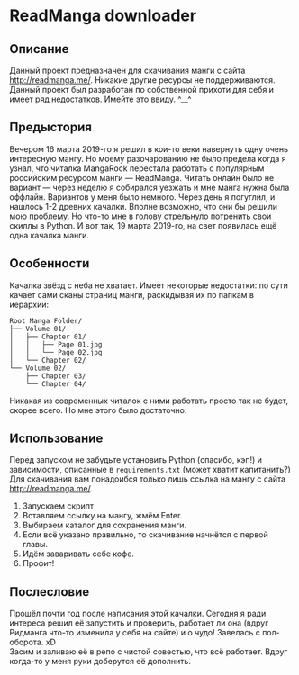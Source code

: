 # ReadManga downloader

## Описание
Данный проект предназначен для скачивания манги с сайта http://readmanga.me/. Никакие другие ресурсы не поддерживаются. Данный проект был разработан по собственной прихоти для себя и имеет ряд недостатков. Имейте это ввиду. ^__^

## Предыстория
Вечером 16 марта 2019-го я решил в кои-то веки навернуть одну очень интересную мангу. Но моему разочарованию не было предела когда я узнал, что читалка MangaRock перестала работать с популярным российским ресурсом манги — ReadManga. Читать онлайн было не вариант — через неделю я собирался уезжать и мне манга нужна была оффлайн. Вариантов у меня было немного. Через день я погуглил, и нашлось 1-2 древних качалки. Вполне возможно, что они бы решили мою проблему. Но что-то мне в голову стрельнуло потренить свои скиллы в Python. И вот так, 19 марта 2019-го, на свет появилась ещё одна качалка манги.

## Особенности
Качалка звёзд с неба не хватает. Имеет некоторые недостатки: по сути качает сами сканы страниц манги, раскидывая их по папкам в иерархии:
```
Root Manga Folder/
├── Volume 01/
│   ├── Chapter 01/
│   │   ├── Page 01.jpg
│   │   └── Page 02.jpg
│   └── Chapter 02/
└── Volume 02/
    ├── Chapter 03/
    └── Chapter 04/
```
Никакая из современных читалок с ними работать просто так не будет, скорее всего. Но мне этого было достаточно.

## Использование
Перед запуском не забудьте установить Python (спасибо, кэп!) и зависимости, описанные в `requirements.txt` (может хватит капитанить?)  
Для скачивания вам понадоибся только лишь ссылка на мангу с сайта http://readmanga.me/.
1. Запускаем скрипт
1. Вставляем ссылку на мангу, жмём Enter.
1. Выбираем каталог для сохранения манги.
1. Если всё указано правильно, то скачивание начнётся с первой главы.
1. Идём заваривать себе кофе.
1. Профит!

## Послесловие
Прошёл почти год после написания этой качалки. Сегодня я ради интереса решил её запустить и проверить, работает ли она (вдруг Ридманга что-то изменила у себя на сайте) и о чудо! Завелась с пол-оборота. xD  
Засим и заливаю её в репо с чистой совестью, что всё работает. Вдруг когда-то у меня руки доберутся её дополнить.